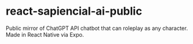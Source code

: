 # react-sapiencial-ai-public
Public mirror of ChatGPT API chatbot that can roleplay as any character. Made in React Native via Expo.
